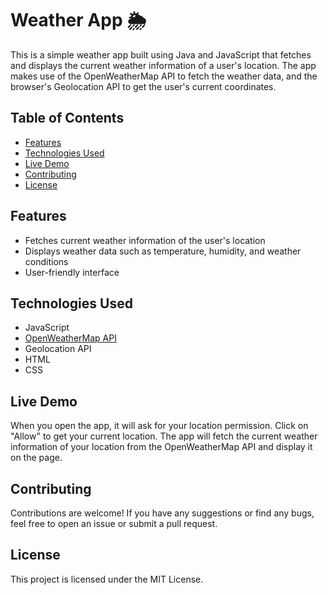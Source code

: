 # Weather App 🌦️

This is a simple weather app built using Java and JavaScript that fetches and displays the current weather information of a user's location. The app makes use of the OpenWeatherMap API to fetch the weather data, and the browser's Geolocation API to get the user's current coordinates.

## Table of Contents

- [Features](#features)
- [Technologies Used](#technologies-used)
- [Live Demo](#live-demo)
- [Contributing](#contributing)
- [License](#license)

## Features

- Fetches current weather information of the user's location
- Displays weather data such as temperature, humidity, and weather conditions
- User-friendly interface

## Technologies Used

- JavaScript
- [OpenWeatherMap API](https://openweathermap.org/)
- Geolocation API
- HTML
- CSS

## Live Demo

When you open the app, it will ask for your location permission. Click on "Allow" to get your current location. The app will fetch the current weather information of your location from the OpenWeatherMap API and display it on the page.

## Contributing

Contributions are welcome! If you have any suggestions or find any bugs, feel free to open an issue or submit a pull request.

## License

This project is licensed under the MIT License.
